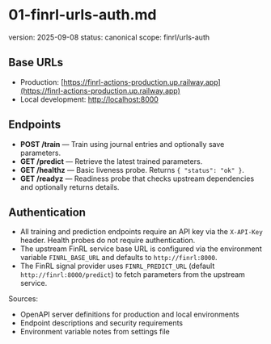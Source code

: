 # 01-finrl-urls-auth.md
version: 2025-09-08
status: canonical
scope: finrl/urls-auth

## Base URLs
- Production: [https://finrl-actions-production.up.railway.app](https://finrl-actions-production.up.railway.app)
- Local development: [http://localhost:8000](http://localhost:8000)

## Endpoints
- **POST /train** — Train using journal entries and optionally save parameters.
- **GET /predict** — Retrieve the latest trained parameters.
- **GET /healthz** — Basic liveness probe. Returns `{ "status": "ok" }`.
- **GET /readyz** — Readiness probe that checks upstream dependencies and optionally returns details.

## Authentication
- All training and prediction endpoints require an API key via the `X-API-Key` header. Health probes do not require authentication.
- The upstream FinRL service base URL is configured via the environment variable `FINRL_BASE_URL` and defaults to `http://finrl:8000`.
- The FinRL signal provider uses `FINRL_PREDICT_URL` (default `http://finrl:8000/predict`) to fetch parameters from the upstream service.

Sources:
- OpenAPI server definitions for production and local environments
- Endpoint descriptions and security requirements
- Environment variable notes from settings file

